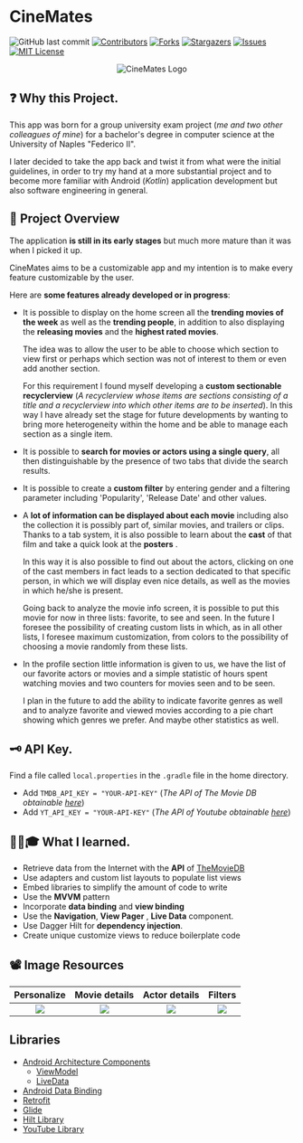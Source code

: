 
<!-- PROJECT SHIELDS -->
<!--
*** I'm using markdown "reference style" links for readability.
*** Reference links are enclosed in brackets [ ] instead of parentheses ( ).
*** See the bottom of this document for the declaration of the reference variables
*** for contributors-url, forks-url, etc. This is an optional, concise syntax you may use.
-->

# CineMates
![GitHub last commit][last-commit-shield]
[![Contributors][contributors-shield]][contributors-url]
[![Forks][forks-shield]][forks-url]
[![Stargazers][stars-shield]][stars-url]
[![Issues][issues-shield]][issues-url]
[![MIT License][license-shield]][license-url]

<p align="center">
  <img src="https://github.com/Indisparte/CineMates/blob/main/assets/logo.png?raw=true" alt="CineMates Logo"/>
</p>

## ❓ Why this Project.

This app was born for a group university exam project (*me and two other colleagues of mine*) for a bachelor's degree in computer science at the University of Naples "Federico II". 

I later decided to take the app back and twist it from what were the initial guidelines, in order to try my hand at a more substantial project and to become more familiar with Android (*Kotlin*) application development but also software engineering in general.


## 🔎 Project Overview
The application **is still in its early stages** but much more mature than it was when I picked it up. 

CineMates aims to be a customizable app and my intention is to make every feature customizable by the user.

Here are **some features already developed or in progress**:
- It is possible to display on the home screen all the **trending movies of the week** as well as the **trending people**, in addition to also displaying the **releasing movies** and the **highest rated movies**. 

    The idea was to allow the user to be able to choose which section to view first or perhaps which section was not of interest to them or even add another section. 

    For this requirement I found myself developing a **custom sectionable recyclerview** (*A recyclerview whose items are sections consisting of a title and a recyclerview into which other items are to be inserted*). In this way I have already set the stage for future developments by wanting to bring more heterogeneity within the home and be able to manage each section as a single item.

- It is possible to **search for movies or actors using a single query**, all then distinguishable by the presence of two tabs that divide the search results.

- It is possible to create a **custom filter** by entering gender and a filtering parameter including 'Popularity', 'Release Date' and other values.  

- A **lot of information can be displayed about each movie** including also the collection it is possibly part of, similar movies, and trailers or clips. Thanks to a tab system, it is also possible to learn about the **cast** of that film and take a quick look at the **posters** .

    In this way it is also possible to find out about the actors, clicking on one of the cast members in fact leads to a section dedicated to that specific person, in which we will display even nice details, as well as the movies in which he/she is present.

    Going back to analyze the movie info screen, it is possible to put this movie for now in three lists: favorite, to see and seen. In the future I foresee the possibility of creating custom lists in which, as in all other lists, I foresee maximum customization, from colors to the possibility of choosing a movie randomly from these lists.

- In the profile section little information is given to us, we have the list of our favorite actors or movies and a simple statistic of hours spent watching movies and two counters for movies seen and to be seen.

    I plan in the future to add the ability to indicate favorite genres as well and to analyze favorite and viewed movies according to a pie chart showing which genres we prefer. And maybe other statistics as well.


## 🗝 API Key.
Find a file called `local.properties` in the `.gradle` file in the home directory.

- Add `TMDB_API_KEY = "YOUR-API-KEY"` (*The API of The Movie DB obtainable [here](https://www.themoviedb.org/?language=en)*)
- Add `YT_API_KEY = "YOUR-API-KEY"` (*The API of Youtube obtainable [here](https://console.cloud.google.com/apis/dashboard)*)

## 👨🏽🎓 What I learned.
- Retrieve data from the Internet with the **API** of [TheMovieDB](https://developers.themoviedb.org/3/getting-started)
- Use adapters and custom list layouts to populate list views
- Embed libraries to simplify the amount of code to write
- Use the **MVVM** pattern
- Incorporate **data binding** and **view binding**
- Use the **Navigation**, **View Pager** , **Live Data** component.
- Use Dagger Hilt for **dependency injection**.
- Create unique customize views to reduce boilerplate code

## 📽 Image Resources

**Personalize** | **Movie details** | **Actor details** | **Filters** |
:-----------------------------:|:---------------------:|:-----------------------------:|:-----------------------------:
![](https://github.com/Indisparte/CineMates/blob/main/assets/Gif/personalization.gif) | ![](https://github.com/Indisparte/CineMates/blob/main/assets/Gif/movie_details.gif) | ![](https://github.com/Indisparte/CineMates/blob/main/assets/Gif/actor_details.gif) | ![](https://github.com/Indisparte/CineMates/blob/main/assets/Gif/filterable.gif) 

## Libraries
- [Android Architecture Components](https://developer.android.com/topic/libraries/architecture/) 
    * [ViewModel](https://developer.android.com/topic/libraries/architecture/viewmodel)
    * [LiveData](https://developer.android.com/topic/libraries/architecture/livedata)
- [Android Data Binding](https://developer.android.com/topic/libraries/data-binding/)
- [Retrofit](http://square.github.io/retrofit/)
- [Glide](https://github.com/bumptech/glide) 
- [Hilt Library](https://developer.android.com/training/dependency-injection/hilt-android)
- [YouTube Library](https://developers.google.com/youtube/android/player)


<!-- MARKDOWN LINKS & IMAGES -->
<!-- https://www.markdownguide.org/basic-syntax/#reference-style-links -->
[contributors-shield]: https://img.shields.io/github/contributors/Indisparte/CineMates.svg?style=for-the-badge
[contributors-url]: https://github.com/Indisparte/CineMates/graphs/contributors
[forks-shield]: https://img.shields.io/github/forks/Indisparte/CineMates.svg?style=for-the-badge
[forks-url]: https://github.com/Indisparte/CineMates/network/members
[stars-shield]: https://img.shields.io/github/stars/Indisparte/CineMates.svg?style=for-the-badge
[stars-url]: https://github.com/Indisparte/CineMates/stargazers
[issues-shield]: https://img.shields.io/github/issues/Indisparte/CineMates.svg?style=for-the-badge
[issues-url]: https://github.com/Indisparte/CineMates/issues
[license-shield]: https://img.shields.io/github/license/Indisparte/CineMates.svg?style=for-the-badge
[license-url]: https://github.com/Indisparte/repo_name/blob/master/LICENSE.txt
[last-commit-shield]: https://img.shields.io/github/last-commit/Indisparte/CineMates.svg?style=for-the-badge
